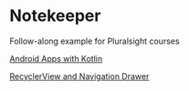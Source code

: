 # Notekeeper

Follow-along example for Pluralsight courses

[Android Apps with Kotlin](https://app.pluralsight.com/library/courses/android-apps-kotlin-build-first-app/table-of-contents)


[RecyclerView and Navigation Drawer](https://app.pluralsight.com/library/courses/android-apps-kotlin-recyclerview-navigation-drawer/table-of-contents)

    